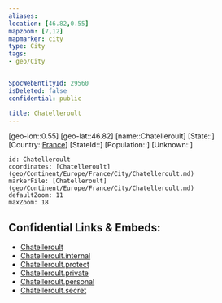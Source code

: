 ```yaml
---
aliases: 
location: [46.82,0.55]
mapzoom: [7,12] 
mapmarker: city 
type: City
tags:
- geo/City


SpocWebEntityId: 29560
isDeleted: false
confidential: public

title: Chatelleroult
---
```

[geo-lon::0.55]
[geo-lat::46.82]
[name::Chatelleroult]
[State::]
[Country::[France](geo/Continent/Europe/France.md)]
[StateId::]
[Population::]
[Unknown::]


```leaflet
id: Chatelleroult
coordinates: [Chatelleroult](geo/Continent/Europe/France/City/Chatelleroult.md)
markerFile: [Chatelleroult](geo/Continent/Europe/France/City/Chatelleroult.md)
defaultZoom: 11 
maxZoom: 18
```


## Confidential Links & Embeds: 
- [Chatelleroult](../../../../../../_public/geo/Continent/Europe/France/City/Chatelleroult.md) 
- [Chatelleroult.internal](../../../../../../_internal/geo/Continent/Europe/France/City/Chatelleroult.internal.md) 
- [Chatelleroult.protect](../../../../../../_protect/geo/Continent/Europe/France/City/Chatelleroult.protect.md) 
- [Chatelleroult.private](../../../../../../_private/geo/Continent/Europe/France/City/Chatelleroult.private.md) 
- [Chatelleroult.personal](../../../../../../_personal/geo/Continent/Europe/France/City/Chatelleroult.personal.md) 
- [Chatelleroult.secret](../../../../../../_secret/geo/Continent/Europe/France/City/Chatelleroult.secret.md) 
